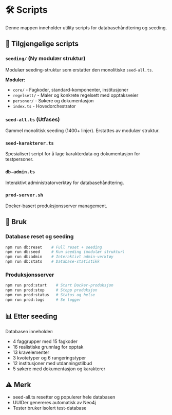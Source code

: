 # 🛠️ Scripts

Denne mappen inneholder utility scripts for databasehåndtering og seeding.

## 📁 Tilgjengelige scripts

### `seeding/` (Ny modulær struktur)

Modulær seeding-struktur som erstatter den monolitiske `seed-all.ts`.

**Moduler:**

- `core/` - Fagkoder, standard-komponenter, institusjoner
- `regelsett/` - Maler og konkrete regelsett med opptaksveier
- `personer/` - Søkere og dokumentasjon
- `index.ts` - Hovedorchestrator

### `seed-all.ts` (Utfases)

Gammel monolitisk seeding (1400+ linjer). Erstattes av modulær struktur.

### `seed-karakterer.ts`

Spesialisert script for å lage karakterdata og dokumentasjon for testpersoner.

### `db-admin.ts`

Interaktivt administratorverktøy for databasehåndtering.

### `prod-server.sh`

Docker-basert produksjonsserver management.

## 🚀 Bruk

### Database reset og seeding

```bash
npm run db:reset    # Full reset + seeding
npm run db:seed     # Kun seeding (modulær struktur)
npm run db:admin    # Interaktivt admin-verktøy
npm run db:stats    # Database-statistikk
```

### Produksjonsserver

```bash
npm run prod:start    # Start Docker-produksjon
npm run prod:stop     # Stopp produksjon
npm run prod:status   # Status og helse
npm run prod:logs     # Se logger
```

## 📊 Etter seeding

Databasen inneholder:

- 4 faggrupper med 15 fagkoder
- 16 realistiske grunnlag for opptak
- 13 kravelementer
- 3 kvotetyper og 6 rangeringstyper
- 12 institusjoner med utdanningstilbud
- 5 søkere med dokumentasjon og karakterer

## ⚠️ Merk

- seed-all.ts resetter og populerer hele databasen
- UUIDer genereres automatisk av Neo4j
- Tester bruker isolert test-database
